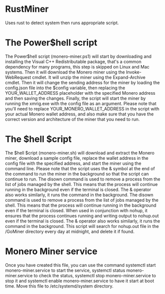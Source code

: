 # RustMiner
Uses rust to detect system then runs appropriate script. 

# The Power$hell script

The Power$hell script (monero-miner.ps1)
will start by downloading and installing the Visual C++ Redistributable package, that's a common dependency for many programs, this step is skipped on Linux and Mac systems. Then it will download the Monero miner using the Invoke-WebRequest cmdlet. It will unzip the miner using the Expand-Archive cmdlet. Then it will change the sending address for the miner by loading the config.json file into the $config variable, then replacing the YOUR_WALLET_ADDRESS placeholder with the specified Monero address and then saving the changes. Finally, the script will start the miner by running the xmrig.exe with the config file as an argument. Please note that you'll need to replace YOUR_MONERO_WALLET_ADDRESS in the script with your actual Monero wallet address, and also make sure that you have the correct version and architecture of the miner that you need to run. 

# The $hell $cript 

The $hell $cript (monero-miner.sh)
will download and extract the Monero miner, download a sample config file, replace the wallet address in the config file with the specified address, and start the miner using the command line. Please note that the script uses the & symbol at the end of the command to run the miner in the background so that the script can continue to run. The disown command is used to remove a process from the list of jobs managed by the shell. This means that the process will continue running in the background even if the terminal is closed. The & operator also works similarly, it runs the command in the background. The disown command is used to remove a process from the list of jobs managed by the shell. This means that the process will continue running in the background even if the terminal is closed. When used in conjunction with nohup, it ensures that the process continues running and writing output to nohup.out even if the terminal is closed. The & operator also works similarly, it runs the command in the background. This script will search for nohup.out file in the /GoMiner directory every day at midnight, and delete it if found.

# Monero Miner service
Once you have created this file, you can use the command systemctl start monero-miner.service to start the service, systemctl status monero-miner.service to check the status, systemctl stop monero-miner.service to stop it and systemctl enable monero-miner.service to have it start at boot time. Move this file to /etc/systemd/system directory.


